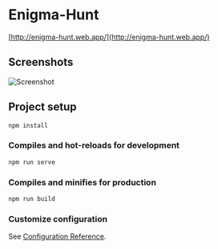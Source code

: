 # Enigma-Hunt
[http://enigma-hunt.web.app/](http://enigma-hunt.web.app/)

## Screenshots
![Screenshot](screenshot.png)



## Project setup
```
npm install
```

### Compiles and hot-reloads for development
```
npm run serve
```

### Compiles and minifies for production
```
npm run build
```

### Customize configuration
See [Configuration Reference](https://cli.vuejs.org/config/).
